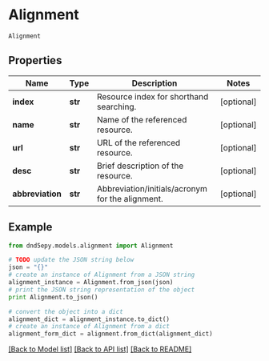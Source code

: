 # Alignment

`Alignment` 

## Properties
Name | Type | Description | Notes
------------ | ------------- | ------------- | -------------
**index** | **str** | Resource index for shorthand searching. | [optional] 
**name** | **str** | Name of the referenced resource. | [optional] 
**url** | **str** | URL of the referenced resource. | [optional] 
**desc** | **str** | Brief description of the resource. | [optional] 
**abbreviation** | **str** | Abbreviation/initials/acronym for the alignment. | [optional] 

## Example

```python
from dnd5epy.models.alignment import Alignment

# TODO update the JSON string below
json = "{}"
# create an instance of Alignment from a JSON string
alignment_instance = Alignment.from_json(json)
# print the JSON string representation of the object
print Alignment.to_json()

# convert the object into a dict
alignment_dict = alignment_instance.to_dict()
# create an instance of Alignment from a dict
alignment_form_dict = alignment.from_dict(alignment_dict)
```
[[Back to Model list]](../README.md#documentation-for-models) [[Back to API list]](../README.md#documentation-for-api-endpoints) [[Back to README]](../README.md)


